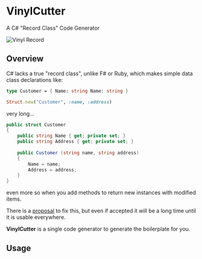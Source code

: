 # VinylCutter
 A C# "Record Class" Code Generator 

![Vinyl Record](https://upload.wikimedia.org/wikipedia/commons/b/b1/Vinyl_record_LP_10inch.JPG)

## Overview

C# lacks a true "record class", unlike F# or Ruby, which makes simple data class declarations like:

```fsharp
type Customer = { Name: string Name: string }
```

```ruby
Struct.new("Customer", :name, :address)
```

very long...

```csharp
public struct Customer
{
	public string Name { get; private set; }
	public string Address { get; private set; }
	
	public Customer (string name, string address)
	{
		Name = name;
		Address = address;
	}
}
```

even more so when you add methods to return new instances with modified items.

There is a [proposal](https://github.com/dotnet/csharplang/blob/master/proposals/records) to fix this, but even if accepted it will be a long time until it is usable everywhere.

**VinylCutter** is a single code generator to generate the boilerplate for you. 

## Usage

